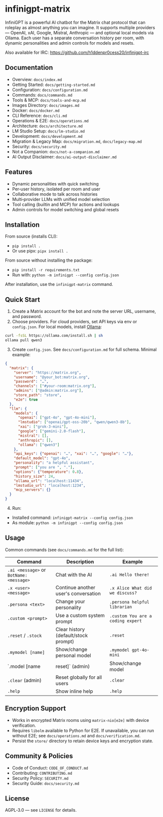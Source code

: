 # infinigpt-matrix

InfiniGPT is a powerful AI chatbot for the Matrix chat protocol that can roleplay as almost anything you can imagine. It supports multiple providers — OpenAI, xAI, Google, Mistral, Anthropic — and optional local models via Ollama. Each user has a separate conversation history per room, with dynamic personalities and admin controls for models and resets.

Also available for IRC: https://github.com/h1ddenpr0cess20/infinigpt-irc

## Documentation

- Overview: `docs/index.md`
- Getting Started: `docs/getting-started.md`
- Configuration: `docs/configuration.md`
- Commands: `docs/commands.md`
- Tools & MCP: `docs/tools-and-mcp.md`
- Images Directory: `docs/images.md`
- Docker: `docs/docker.md`
- CLI Reference: `docs/cli.md`
- Operations & E2E: `docs/operations.md`
- Architecture: `docs/architecture.md`
- LM Studio Setup: `docs/lm-studio.md`
- Development: `docs/development.md`
- Migration & Legacy Map: `docs/migration.md`, `docs/legacy-map.md`
- Security: `docs/security.md`
- Not a Companion: `docs/not-a-companion.md`
- AI Output Disclaimer: `docs/ai-output-disclaimer.md`

## Features

- Dynamic personalities with quick switching
- Per‑user history, isolated per room and user
- Collaborative mode to talk across histories
- Multi‑provider LLMs with unified model selection
- Tool calling (builtin and MCP) for actions and lookups
- Admin controls for model switching and global resets

## Installation

From source (installs CLI):

- `pip install .`
- Or use pipx: `pipx install .`

From source without installing the package:

- `pip install -r requirements.txt`
- Run with: `python -m infinigpt --config config.json`

After installation, use the `infinigpt-matrix` command.

## Quick Start

1) Create a Matrix account for the bot and note the server URL, username, and password.
2) Choose providers. For cloud providers, set API keys via env or `config.json`. For local models, install [Ollama](https://ollama.com/):

```bash
curl -fsSL https://ollama.com/install.sh | sh
ollama pull qwen3
```

3) Create `config.json`. See `docs/configuration.md` for full schema. Minimal example:

```json
{
  "matrix": {
    "server": "https://matrix.org",
    "username": "@your_bot:matrix.org",
    "password": "…",
    "channels": ["#your-room:matrix.org"],
    "admins": ["@admin:matrix.org"],
    "store_path": "store",
    "e2e": true
  },
  "llm": {
    "models": {
      "openai": ["gpt-4o", "gpt-4o-mini"],
      "lmstudio": ["openai/gpt-oss-20b", "qwen/qwen3-8b"],
      "xai": ["grok-3-mini"],
      "google": ["gemini-2.0-flash"],
      "mistral": [],
      "anthropic": [],
      "ollama": ["qwen3"]
    },
    "api_keys": {"openai": "…", "xai": "…", "google": "…"},
    "default_model": "gpt-4o",
    "personality": "a helpful assistant",
    "prompt": ["you are ", "."],
    "options": {"temperature": 0.8},
    "history_size": 24,
    "ollama_url": "localhost:11434",
    "lmstudio_url": "localhost:1234",
    "mcp_servers": {}
  }
}
```

4) Run:

- Installed command: `infinigpt-matrix --config config.json`
- As module: `python -m infinigpt --config config.json`

## Usage

Common commands (see `docs/commands.md` for the full list):

| Command | Description | Example |
|---------|-------------|---------|
| `.ai <message>` or `BotName: <message>` | Chat with the AI | `.ai Hello there!` |
| `.x <user> <message>` | Continue another user's conversation | `.x Alice What did we discuss?` |
| `.persona <text>` | Change your personality | `.persona helpful librarian` |
| `.custom <prompt>` | Use a custom system prompt | `.custom You are a coding expert` |
| `.reset` / `.stock` | Clear history (default/stock prompt) | `.reset` |
| `.mymodel [name]` | Show/change personal model | `.mymodel gpt-4o-mini` |
| `.model [name|reset]` (admin) | Show/change model | `.model qwen3` |
| `.clear` (admin) | Reset globally for all users | `.clear` |
| `.help` | Show inline help | `.help` |

## Encryption Support

- Works in encrypted Matrix rooms using `matrix-nio[e2e]` with device verification.
- Requires `libolm` available to Python for E2E. If unavailable, you can run without E2E; see `docs/operations.md` and `docs/verification.md`.
- Persist the `store/` directory to retain device keys and encryption state.

## Community & Policies

- Code of Conduct: `CODE_OF_CONDUCT.md`
- Contributing: `CONTRIBUTING.md`
- Security Policy: `SECURITY.md`
- Security Guide: `docs/security.md`

## License

AGPL‑3.0 — see `LICENSE` for details.
